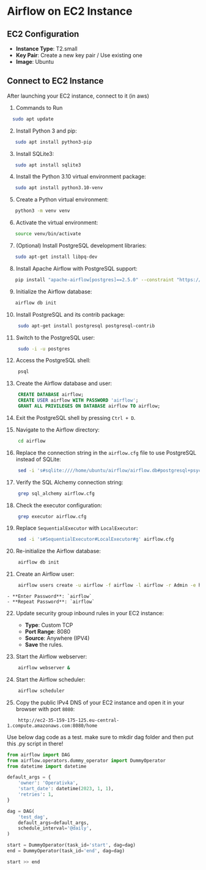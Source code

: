 # Airflow on EC2 Instance

## EC2 Configuration

- **Instance Type**: T2.small
- **Key Pair**: Create a new key pair / Use existing one
- **Image**: Ubuntu

## Connect to EC2 Instance

After launching your EC2 instance, connect to it (in aws)

1. Commands to Run

```bash
  sudo apt update
```

2. Install Python 3 and pip:

```bash
   sudo apt install python3-pip
```

3. Install SQLite3:

```bash
   sudo apt install sqlite3
```

4. Install the Python 3.10 virtual environment package:

```bash
   sudo apt install python3.10-venv
```

5. Create a Python virtual environment:

```bash
   python3 -m venv venv
```

6. Activate the virtual environment:

```bash
   source venv/bin/activate
   ```

7. (Optional) Install PostgreSQL development libraries:
```bash
   sudo apt-get install libpq-dev
```

8. Install Apache Airflow with PostgreSQL support:
```bash
   pip install "apache-airflow[postgres]==2.5.0" --constraint "https://raw.githubusercontent.com/apache/airflow/constraints-2.5.0/constraints-3.7.txt"
```

9. Initialize the Airflow database:
```bash
   airflow db init
```

10. Install PostgreSQL and its contrib package:
```bash
    sudo apt-get install postgresql postgresql-contrib
```

11. Switch to the PostgreSQL user:
```bash
    sudo -i -u postgres
```

12. Access the PostgreSQL shell:
```bash
    psql
```

13. Create the Airflow database and user:
```sql
    CREATE DATABASE airflow;
    CREATE USER airflow WITH PASSWORD 'airflow';
    GRANT ALL PRIVILEGES ON DATABASE airflow TO airflow;
```

14. Exit the PostgreSQL shell by pressing `Ctrl + D`.

15. Navigate to the Airflow directory:
```bash
    cd airflow
```

16. Replace the connection string in the `airflow.cfg` file to use PostgreSQL instead of SQLite:
```bash
    sed -i 's#sqlite:////home/ubuntu/airflow/airflow.db#postgresql+psycopg2://airflow:airflow@localhost/airflow#g' airflow.cfg
```

17. Verify the SQL Alchemy connection string:
```bash
    grep sql_alchemy airflow.cfg
```

18. Check the executor configuration:
```bash
    grep executor airflow.cfg
```

19. Replace `SequentialExecutor` with `LocalExecutor`:
```bash
    sed -i 's#SequentialExecutor#LocalExecutor#g' airflow.cfg
```

20. Re-initialize the Airflow database:
```bash
    airflow db init
```

21. Create an Airflow user:
```bash
    airflow users create -u airflow -f airflow -l airflow -r Admin -e hr.p.hristov@gmail.com
```
    - **Enter Password**: `airflow`
    - **Repeat Password**: `airflow`

22. Update security group inbound rules in your EC2 instance:
    - **Type**: Custom TCP
    - **Port Range**: 8080
    - **Source**: Anywhere (IPV4)
    - **Save** the rules.

23. Start the Airflow webserver:
```bash
    airflow webserver &
```

24. Start the Airflow scheduler:
```bash
    airflow scheduler
```

25. Copy the public IPv4 DNS of your EC2 instance and open it in your browser with port `8080`:
```text
    http://ec2-35-159-175-125.eu-central-1.compute.amazonaws.com:8080/home
```

Use below dag code as a test. make sure to mkdir dag folder and then put this .py script in there!

```python
from airflow import DAG
from airflow.operators.dummy_operator import DummyOperator
from datetime import datetime

default_args = {
    'owner': 'Operativka',
    'start_date': datetime(2023, 1, 1),
    'retries': 1,
}

dag = DAG(
    'test_dag',
    default_args=default_args,
    schedule_interval='@daily',
)

start = DummyOperator(task_id='start', dag=dag)
end = DummyOperator(task_id='end', dag=dag)

start >> end
```
